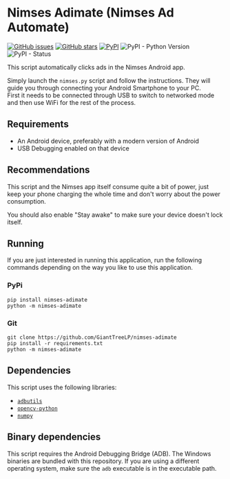 # Nimses Adimate (Nimses Ad Automate)

[![GitHub issues](https://img.shields.io/github/issues/GiantTreeLP/nimses-adimate.svg)](https://github.com/GiantTreeLP/nimses-adimate/issues)
[![GitHub stars](https://img.shields.io/github/stars/GiantTreeLP/nimses-adimate.svg)](https://github.com/GiantTreeLP/nimses-adimate/stargazers)
[![PyPI](https://img.shields.io/pypi/v/nimses-adimate.svg)](https://pypi.org/project/nimses-adimate/)
![PyPI - Python Version](https://img.shields.io/pypi/pyversions/nimses-adimate.svg)
![PyPI - Status](https://img.shields.io/pypi/status/nimses-adimate.svg)


This script automatically clicks ads in the Nimses Android app.

Simply launch the `nimses.py` script and follow the instructions.
They will guide you through connecting your Android Smartphone to your PC.  
First it needs to be connected through USB to switch to networked mode and then use WiFi
for the rest of the process.

## Requirements

- An Android device, preferably with a modern version of Android
- USB Debugging enabled on that device

## Recommendations

This script and the Nimses app itself consume quite a bit of power, 
just keep your phone charging the whole time and don't worry about the power consumption.  

You should also enable "Stay awake" to make sure your device doesn't lock itself. 

## Running

If you are just interested in running this application, run the following commands
depending on the way you like to use this application.

### PyPi

    pip install nimses-adimate
    python -m nimses-adimate

### Git

    git clone https://github.com/GiantTreeLP/nimses-adimate
    pip install -r requirements.txt
    python -m nimses-adimate

## Dependencies

This script uses the following libraries:

- [`adbutils`](https://pypi.org/project/adbutils)
- [`opencv-python`](https://pypi.org/project/opencv-python/)
- [`numpy`](https://pypi.org/project/numpy/)

## Binary dependencies

This script requires the Android Debugging Bridge (ADB).
The Windows binaries are bundled with this repository. 
If you are using a different operating system, make sure the `adb` executable is in the executable path.

